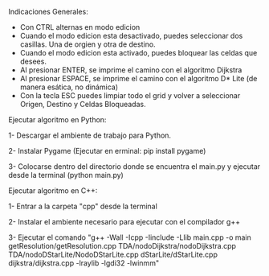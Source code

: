 Indicaciones Generales:
- Con CTRL alternas en modo edicion
- Cuando el modo edicion esta desactivado, puedes seleccionar dos casillas. Una de orgien y otra de destino.
- Cuando el modo edicion esta activado, puedes bloquear las celdas que desees.
- Al presionar ENTER, se imprime el camino con el algoritmo Dijkstra
- Al presionar ESPACE, se imprime el camino con el algoritmo D* Lite (de manera esática, no dinámica)
- Con la tecla ESC puedes limpiar todo el grid y volver a seleccionar Origen, Destino y Celdas Bloqueadas.

Ejecutar algoritmo en Python:

 1- Descargar el ambiente de trabajo para Python.
 
 2- Instalar Pygame (Ejecutar en erminal: pip install pygame)
 
 3- Colocarse dentro del directorio donde se encuentra el main.py y ejecutar desde la terminal (python main.py)
 

 Ejecutar algoritmo en C++:
 
 1- Entrar a la carpeta "cpp" desde la terminal
 
 2- Instalar el ambiente necesario para ejecutar con el compilador g++
 
 3- Ejecutar el comando "g++ -Wall -Icpp -Iinclude -Llib main.cpp -o main getResolution/getResolution.cpp TDA/nodoDijkstra/nodoDijkstra.cpp TDA/nodoDStarLite/NodoDStarLite.cpp dStarLite/dStarLite.cpp dijkstra/dijkstra.cpp -lraylib -lgdi32 -lwinmm"
